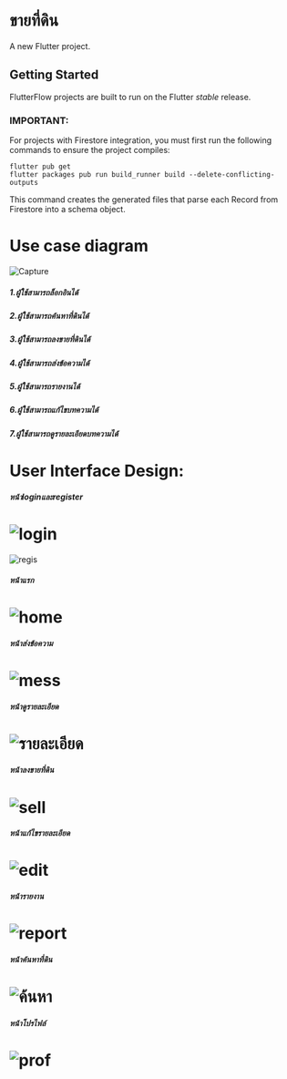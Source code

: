 # ขายที่ดิน

A new Flutter project.

## Getting Started

FlutterFlow projects are built to run on the Flutter _stable_ release.

### IMPORTANT:

For projects with Firestore integration, you must first run the following commands to ensure the project compiles:

```
flutter pub get
flutter packages pub run build_runner build --delete-conflicting-outputs
```

This command creates the generated files that parse each Record from Firestore into a schema object.

# Use case diagram
![Capture](https://user-images.githubusercontent.com/97527905/159706250-3ca9f87f-d3e7-43ba-8fa1-ee74fd8d5f70.PNG)

##### 1.ผู้ใช้สามารถล็อกอินได้
##### 2.ผู้ใช้สามารถค้นหาที่ดินได้
##### 3.ผู้ใช้สามารถลงขายที่ดินได้
##### 4.ผู้ใช้สามารถส่งข้อความได้
##### 5.ผู้ใช้สามารถรายงานได้
##### 6.ผู้ใช้สามารถแก้ไขบทความได้
##### 7.ผู้ใช้สามารถดูรายละเอียดบทความได้
# User Interface Design:
##### หน้าloginและregister
# ![login](https://user-images.githubusercontent.com/97527905/159711941-c56539c5-b751-4dc1-8467-b6e6312f5422.PNG)
![regis](https://user-images.githubusercontent.com/97527905/159712106-c435ebdd-30ed-49c1-a3f6-8a535902b655.PNG)

##### หน้าแรก
# ![home](https://user-images.githubusercontent.com/97527905/159707928-4b159873-7c20-47d4-ae97-e3801a0ebf9d.PNG)
##### หน้าส่งข้อความ
# ![mess](https://user-images.githubusercontent.com/97527905/159708049-c7f75df1-2c4d-431c-b613-9c86d09aae58.PNG)
##### หน้าดูรายละเอียด
# ![รายละเอียด](https://user-images.githubusercontent.com/97527905/159708191-a295667e-d0e2-46ee-bea6-78fed1e4e5d4.PNG)
##### หน้าลงขายที่ดิน
# ![sell](https://user-images.githubusercontent.com/97527905/159708373-9925e1cc-0534-4d09-a140-6a3e908f8a0b.PNG)
##### หน้าแก้ไขรายละเอียด
# ![edit](https://user-images.githubusercontent.com/97527905/159708476-442e2966-82a0-406b-b1d6-dabb779ab1e7.PNG)
##### หน้ารายงาน
# ![report](https://user-images.githubusercontent.com/97527905/159708664-1389a2fe-c206-48f4-bdcd-5a3809f50824.PNG)
##### หน้าค้นหาที่ดิน
# ![ค้นหา](https://user-images.githubusercontent.com/97527905/159708840-000f7145-73a1-4150-8f8a-304dbb6411c6.PNG)
##### หน้าโปรไฟล์
# ![prof](https://user-images.githubusercontent.com/97527905/159708959-d39a220a-b36f-4c69-be67-fe5dc21515c2.PNG)



